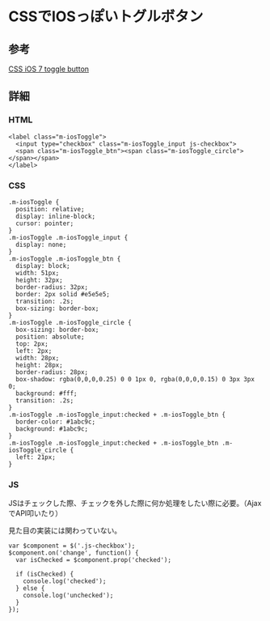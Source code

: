 # CSSでIOSっぽいトグルボタン

## 参考

[CSS iOS 7 toggle button](https://codepen.io/o_ti/pen/bkEco/)

## 詳細

### HTML

```
<label class="m-iosToggle">
  <input type="checkbox" class="m-iosToggle_input js-checkbox">
  <span class="m-iosToggle_btn"><span class="m-iosToggle_circle"></span></span>
</label>
```

### CSS

```
.m-iosToggle {
  position: relative;
  display: inline-block;
  cursor: pointer;
}
.m-iosToggle .m-iosToggle_input {
  display: none;
}
.m-iosToggle .m-iosToggle_btn {
  display: block;
  width: 51px;
  height: 32px;
  border-radius: 32px;
  border: 2px solid #e5e5e5;
  transition: .2s;
  box-sizing: border-box;
}
.m-iosToggle .m-iosToggle_circle {
  box-sizing: border-box;
  position: absolute;
  top: 2px;
  left: 2px;
  width: 28px;
  height: 28px;
  border-radius: 28px;
  box-shadow: rgba(0,0,0,0.25) 0 0 1px 0, rgba(0,0,0,0.15) 0 3px 3px 0;
  background: #fff;
  transition: .2s;
}
.m-iosToggle .m-iosToggle_input:checked + .m-iosToggle_btn {
  border-color: #1abc9c;
  background: #1abc9c;
}
.m-iosToggle .m-iosToggle_input:checked + .m-iosToggle_btn .m-iosToggle_circle {
  left: 21px;
}
```

### JS

JSはチェックした際、チェックを外した際に何か処理をしたい際に必要。（AjaxでAPI叩いたり）

見た目の実装には関わっていない。

```
var $component = $('.js-checkbox');
$component.on('change', function() {
  var isChecked = $component.prop('checked');

  if (isChecked) {
    console.log('checked');
  } else {
    console.log('unchecked');
  }
});
```
